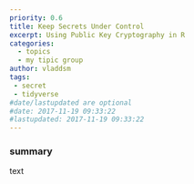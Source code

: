 ```yaml
---
priority: 0.6
title: Keep Secrets Under Control
excerpt: Using Public Key Cryptography in R
categories:
  - topics
  - my tipic group
author: vladdsm
tags:
 - secret
 - tidyverse
#date/lastupdated are optional
#date: 2017-11-19 09:33:22
#lastupdated: 2017-11-19 09:33:22
---
```



### summary

text

